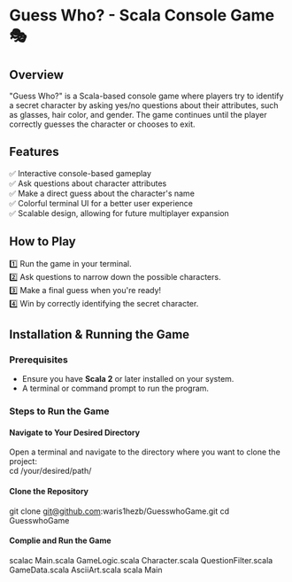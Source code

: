 # Guess Who? - Scala Console Game 🎭  

## Overview  
"Guess Who?" is a Scala-based console game where players try to identify a secret character by asking yes/no questions about their attributes, such as glasses, hair color, and gender. The game continues until the player correctly guesses the character or chooses to exit.  

## Features  
✅ Interactive console-based gameplay  
✅ Ask questions about character attributes  
✅ Make a direct guess about the character's name  
✅ Colorful terminal UI for a better user experience  
✅ Scalable design, allowing for future multiplayer expansion  

## How to Play  
1️⃣ Run the game in your terminal.  
2️⃣ Ask questions to narrow down the possible characters.  
3️⃣ Make a final guess when you're ready!  
4️⃣ Win by correctly identifying the secret character.  

## Installation & Running the Game  

### Prerequisites  
- Ensure you have **Scala 2** or later installed on your system.  
- A terminal or command prompt to run the program.  

### Steps to Run the Game  
#### Navigate to Your Desired Directory  

Open a terminal and navigate to the directory where you want to clone the project:  
cd /your/desired/path/

#### Clone the Repository  
git clone git@github.com:waris1hezb/GuesswhoGame.git
cd GuesswhoGame

#### Complie and Run the Game
scalac Main.scala GameLogic.scala Character.scala QuestionFilter.scala GameData.scala AsciiArt.scala
scala Main




